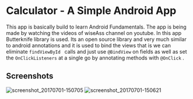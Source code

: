 # Calculator - A Simple Android App

This app is basically build to learn Android Fundamentals. The app is being made by watching the videos of wiseAss channel on youtube. 
In this app Butterknife library is used. Its an open source library and very much similar to android annotations and it is used to bind the views
that is we can eliminate ```findViewById ``` calls and just use ```@BindView``` on fields as well as set the ```OnClickListeners``` at a single go by annotating methods
with ```@OnClick``` . 

## Screenshots

![screenshot_20170701-150705](https://user-images.githubusercontent.com/19494189/27760919-3f4920c2-5e70-11e7-883a-d28fc0d39928.png) 
![screenshot_20170701-150621](https://user-images.githubusercontent.com/19494189/27760920-40767094-5e70-11e7-96bb-5448da44e188.png)
